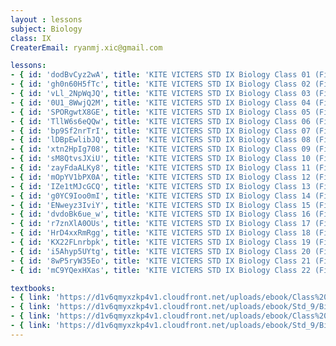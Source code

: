 ```yaml
--- 
layout : lessons 
subject: Biology
class: IX
CreaterEmail: ryanmj.xic@gmail.com

lessons: 
- { id: 'dodBvCyz2wA', title: 'KITE VICTERS STD IX Biology Class 01 (First Bell-ഫസ്റ്റ് ബെല്‍)' }
- { id: 'gh0n60H5fTc', title: 'KITE VICTERS STD IX Biology Class 02 (First Bell-ഫസ്റ്റ് ബെല്‍)' }
- { id: 'vLl_2NpWqJQ', title: 'KITE VICTERS STD IX Biology Class 03 (First Bell-ഫസ്റ്റ് ബെല്‍)' }
- { id: '0U1_8WwjQ2M', title: 'KITE VICTERS STD IX Biology Class 04 (First Bell-ഫസ്റ്റ് ബെല്‍)' }
- { id: 'SPORgwtX8GE', title: 'KITE VICTERS STD IX Biology Class 05 (First Bell-ഫസ്റ്റ് ബെല്‍)' }
- { id: 'TllW6s6eQQw', title: 'KITE VICTERS STD IX Biology Class 06 (First Bell-ഫസ്റ്റ് ബെല്‍)' }
- { id: 'bp9Sf2nrTrI', title: 'KITE VICTERS STD IX Biology Class 07 (First Bell-ഫസ്റ്റ് ബെല്‍)' }
- { id: 'lDBpEwlibJQ', title: 'KITE VICTERS STD IX Biology Class 08 (First Bell-ഫസ്റ്റ് ബെല്‍)' }
- { id: 'xtn2HpIg708', title: 'KITE VICTERS STD IX Biology Class 09 (First Bell-ഫസ്റ്റ് ബെല്‍)' }
- { id: 'sM8QtvsJXiU', title: 'KITE VICTERS STD IX Biology Class 10 (First Bell-ഫസ്റ്റ് ബെല്‍)' }
- { id: 'zayFdaALKy8', title: 'KITE VICTERS STD IX Biology Class 11 (First Bell-ഫസ്റ്റ് ബെല്‍)' }
- { id: 'mOpYV1bPX0A', title: 'KITE VICTERS STD IX Biology Class 12 (First Bell-ഫസ്റ്റ് ബെല്‍)' }
- { id: 'IZe1tMJcGCQ', title: 'KITE VICTERS STD IX Biology Class 13 (First Bell-ഫസ്റ്റ് ബെല്‍)' }
- { id: 'g0YC9Ioo0mI', title: 'KITE VICTERS STD IX Biology Class 14 (First Bell-ഫസ്റ്റ് ബെല്‍)' }
- { id: 'ENweyz3IviY', title: 'KITE VICTERS STD IX Biology Class 15 (First Bell-ഫസ്റ്റ് ബെല്‍)' }
- { id: 'dvdoBk6ue_w', title: 'KITE VICTERS STD IX Biology Class 16 (First Bell-ഫസ്റ്റ് ബെല്‍)' }
- { id: 'r7znXlA0OUs', title: 'KITE VICTERS STD IX Biology Class 17 (First Bell-ഫസ്റ്റ് ബെല്‍)' }
- { id: 'HrD4xxRmRgg', title: 'KITE VICTERS STD IX Biology Class 18 (First Bell-ഫസ്റ്റ് ബെല്‍)' }
- { id: 'KX22FLnrbpk', title: 'KITE VICTERS STD IX Biology Class 19 (First Bell-ഫസ്റ്റ് ബെല്‍)' }
- { id: 'i5Ahyp5UYtg', title: 'KITE VICTERS STD IX Biology Class 20 (First Bell-ഫസ്റ്റ് ബെല്‍)' }
- { id: '8wP5ryW35Eo', title: 'KITE VICTERS STD IX Biology Class 21 (First Bell-ഫസ്റ്റ് ബെല്‍)' }
- { id: 'mC9YQexHXas', title: 'KITE VICTERS STD IX Biology Class 22 (First Bell-ഫസ്റ്റ് ബെല്‍)' }

textbooks:
- { link: 'https://d1v6qmyxzkp4v1.cloudfront.net/uploads/ebook/Class%209/Biology_9_E_Part_1/Biology_9_E_Part_1.pdf', title: 'Biology Part -1' , medium: 'English' }
- { link: 'https://d1v6qmyxzkp4v1.cloudfront.net/uploads/ebook/Std_9/Biology_9(E)%20Part%202/Biology_9(E)%20Part%202.pdf', title: 'Biology Part -2' , medium: 'English' }
- { link: 'https://d1v6qmyxzkp4v1.cloudfront.net/uploads/ebook/Class%209/Biology_9_M_Part_1/Biology_9_M_Part_1.pdf', title: 'Biology Part -1' , medium: 'Malayalam' }
- { link: 'https://d1v6qmyxzkp4v1.cloudfront.net/uploads/ebook/Std_9/Biology_9(M)%20Part%202/Biology_9(M)%20Part%202.pdf', title: 'Biology Part -2' , medium: 'Malayalam' }
--- 
```

